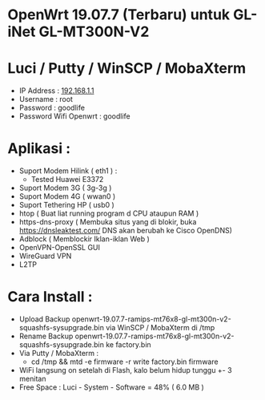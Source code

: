 # OpenWrt 19.07.7 (Terbaru) untuk GL-iNet GL-MT300N-V2
# Luci / Putty / WinSCP / MobaXterm
 * IP Address : <a href="http://192.168.1.1">192.168.1.1</a>
 * Username : root
 * Password : goodlife
 * Password Wifi Openwrt : goodlife

# Aplikasi :
 * Suport Modem Hilink ( eth1 ) :
   * Tested Huawei E3372
 * Suport Modem 3G ( 3g-3g )
 * Suport Modem 4G ( wwan0 )
 * Suport Tethering HP ( usb0 )
 * htop ( Buat liat running program d CPU ataupun RAM )
 * https-dns-proxy ( Membuka situs yang di blokir, buka https://dnsleaktest.com/ DNS akan berubah ke Cisco OpenDNS)
 * Adblock ( Memblockir Iklan-iklan Web )
 * OpenVPN-OpenSSL GUI
 * WireGuard VPN 
 * L2TP

# Cara Install :
 * Upload Backup openwrt-19.07.7-ramips-mt76x8-gl-mt300n-v2-squashfs-sysupgrade.bin via WinSCP / MobaXterm di /tmp
 * Rename Backup openwrt-19.07.7-ramips-mt76x8-gl-mt300n-v2-squashfs-sysupgrade.bin ke factory.bin
 * Via Putty / MobaXterm :
   * cd /tmp && mtd -e firmware -r write factory.bin firmware
 * WiFi langsung on setelah di Flash, kalo belum hidup tunggu +- 3 menitan
 * Free Space : Luci - System - Software = 48% ( 6.0 MB )
